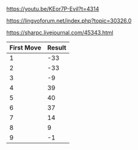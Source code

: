 https://youtu.be/KEor7P-EviI?t=4314

https://lingvoforum.net/index.php?topic=30326.0

https://sharpc.livejournal.com/45343.html


|First Move |   Result
| ---       | ---
|1 | -33
|2 | -33
|3 |  -9
|4 | 39
|5 | 40
|6 | 37
|7 | 14
|8 |  9
|9 |  -1
